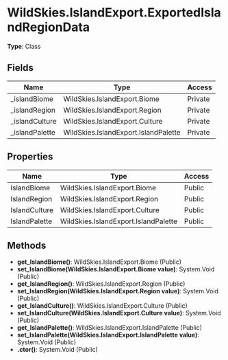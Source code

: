 ﻿# WildSkies.IslandExport.ExportedIslandRegionData

**Type**: Class

## Fields

| Name | Type | Access |
|------|------|--------|
| _islandBiome | WildSkies.IslandExport.Biome | Private |
| _islandRegion | WildSkies.IslandExport.Region | Private |
| _islandCulture | WildSkies.IslandExport.Culture | Private |
| _islandPalette | WildSkies.IslandExport.IslandPalette | Private |

## Properties

| Name | Type | Access |
|------|------|--------|
| IslandBiome | WildSkies.IslandExport.Biome | Public |
| IslandRegion | WildSkies.IslandExport.Region | Public |
| IslandCulture | WildSkies.IslandExport.Culture | Public |
| IslandPalette | WildSkies.IslandExport.IslandPalette | Public |

## Methods

- **get_IslandBiome()**: WildSkies.IslandExport.Biome (Public)
- **set_IslandBiome(WildSkies.IslandExport.Biome value)**: System.Void (Public)
- **get_IslandRegion()**: WildSkies.IslandExport.Region (Public)
- **set_IslandRegion(WildSkies.IslandExport.Region value)**: System.Void (Public)
- **get_IslandCulture()**: WildSkies.IslandExport.Culture (Public)
- **set_IslandCulture(WildSkies.IslandExport.Culture value)**: System.Void (Public)
- **get_IslandPalette()**: WildSkies.IslandExport.IslandPalette (Public)
- **set_IslandPalette(WildSkies.IslandExport.IslandPalette value)**: System.Void (Public)
- **.ctor()**: System.Void (Public)

